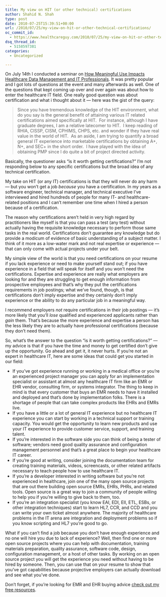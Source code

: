 ```yaml
---
title: My view on HIT (or other technical) certifications
author: Shahid N. Shah
type: post
date: 2010-07-25T15:39:51+00:00
url: /2010/07/25/my-view-on-hit-or-other-technical-certifications/
oc_commit_id:
  - https://www.healthcareguy.com/2010/07/25/my-view-on-hit-or-other-technical-certifications/1478770692
dsq_thread_id:
  - 5158597381
categories:
  - Uncategorized

---
```

On July 14th I conducted a seminar on [How Meaningful Use Impacts Healthcare Data Management and IT Professionals][1]. It was pretty popular and I got lots of questions at the event and many afterwards as well. One of the questions that kept coming up over and over again was about how to enter the healthcare IT field. One really good question was about certification and what i thought about it &#8212; here was the gist of the query:

> Since you have tremendous knowledge of the HIT environment, what do you say is the general benefit of attaining various IT related certifications aimed specifically at HIT.  For instance, although I have graduate degrees, I am a relative latecomer to HIT.  I keep reading of RHIA, CISSP, CISM, CPHIMS, CHPS, etc. and wonder if they have real value in the world of HIT.  As an aside, I am trying to quantify a broad general IT experience into marketable certifications by obtaining A+, N+, and SEC+ in the short order.  I have played with the idea of obtaining PMP since I do quite a bit of project directed activity.

Basically, the questioner asks &#8220;is it worth getting certifications?&#8221; I&#8217;m not responding below to any specific certifications but the broad idea of any technical certification.

My take on HIT (or any IT) certifications is that they will never do any harm &#8212; but you won&#8217;t get a job _because_ you have a certification. In my years as a software engineer, technical manager, and technical executive I&#8217;ve interviewed and hired hundreds of people for many IT- and healthcare-related positions and I can&#8217;t remember one time when I hired a person because of a certification.

The reason why certifications aren&#8217;t held in very high regard by practitioners like myself is that you can pass a test (any test) without actually having the requisite knowledge necessary to perform those same tasks in the real world. Certifications don&#8217;t guarantee any knowledge but do provide a modicum of evidence of basic understanding of a subject matter. I think of it more as a low-water mark and not real expertise or experience &#8212; that can only come with actual projects under your belt.

My simple view of the world is that you need certifications on your resume if you lack experience or need to make yourself stand out; if you have experience in a field that will speak for itself and you won&#8217;t need the certifications. Expertise and experience are really what employers are looking for and they are struggling to get enough information from prospective employees and that&#8217;s why they put the certifications requirements in job postings; what we&#8217;ve found, though, is that certifications don&#8217;t imply expertise and they certainly don&#8217;t imply experience or the ability to do any particular job in a meaningful way.

I recommend employers _not_ require certifications in their job postings &#8212; it&#8217;s more likely that you&#8217;ll _lose_ qualified and experienced applicants rather than _gain_ them. That&#8217;s because the more experience and expertise a person has the less likely they are to actually have professional certifications (because they don&#8217;t need them).

So, what&#8217;s the answer to the question &#8220;is it worth getting certifications?&#8221; &#8212; my advice is that if you have the time and money to get certified don&#8217;t give up the opportunity. Go ahead and get it, it never hurts. If you’re not an expert in healthcare IT, here are some ideas that could get you started in our field:

  * If you’ve got experience running or working in a medical office or you’re an experienced project manager you can apply for an implementation specialist or assistant at almost any healthcare IT firm like an EMR or EHR vendor, consulting firm, or systems integrator. The thing to keep in mind is that every customer that buys an EMR needs to have it installed and deployed and that’s done by implementation folks. There is a shortage of people that can take complex products like EHRs and EMRs live.
  * If you have a little or a lot of general IT experience but no healthcare IT experience you can start by working in a technical support or training capacity. You would get the opportunity to learn new products and use your IT experience to provide customer service, support, and training talent.
  * If you’re interested in the software side you can think of being a tester of software; vendors need good quality assurance and configuration management personnel and that’s a great place to begin your healthcare IT career.
  * If you’re good at writing, consider joining the documentation team for creating training materials, videos, screencasts, or other related artifacts necessary to teach people how to use healthcare IT.
  * If you’re a developer interested in writing software but you’re not experienced in healthcare, join one of the many open source projects that are out there building open source EMRs, EHRs, PHRs, and related tools. Open source is a great way to join a community of people willing to help you if you’re willing to give back to them, too.
  * If you’re an integration specialist (you know EAI, EDI, EII, ETL, ESBs, or other integration techniques) start to learn HL7, CCR, and CCD and you can write your own ticket almost anywhere. The majority of healthcare problems in the IT arena are integration and deployment problems so if you know scripting and HL7 you’re good to go.

What if you can’t find a job because you don’t have enough experience and no one will hire you due to lack of experience? Well, then find one or more open source projects where you can help with documentation, training materials preparation, quality assurance, software code, design, configuration management, or a host of other tasks. By working on an open source project you will get the experience you need without having to be hired by someone. Then, you can use that on your resume to show that you’ve got capabilities because projective employers can actually download and see what you’ve done.

Don&#8217;t forget, if you&#8217;re looking for EMR and EHR buying advice [check out my free resources][2].

 [1]: http://www.embarcadero.com/reports/healthcare-data-management-survey
 [2]: http://www.hitsphere.com/free-healthcare-medical-software-buying-advice